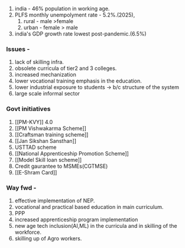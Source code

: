 1. india - 46% population in working age.
2. PLFS monthly unempolyment rate - 5.2%.(2025), 
	1. rural - male >female
	2. urban - female > male
3. india's GDP growth rate lowest post-pandemic.(6.5%)

### Issues - 
1. lack of skilling infra.
2. obsolete curricula of tier2 and 3 colleges.
3. increased mechanization
4. lower vocational training emphasis in the education.
5. lower industrial exposure to students -> b/c structure of the system
6. large scale informal sector

### Govt initiatives
1. [[PM-KVY]] 4.0
2. [[PM Vishwakarma Scheme]]
3. [[Craftsman training scheme]]
4. [[Jan Sikshan Sansthan]]
5. USTTAD scheme
6. [[National Apprenticeship Promotion Scheme]]
7. [[Model Skill loan scheme]]
8. Credit gaurantee to MSMEs(CGTMSE)
9. [[E-Shram Card]]

### Way fwd - 
1. effective implementation of NEP.
2. vocational and practical based education in main curriculum.
3. PPP
4. increased apprenticeship program implementation
5. new age tech inclusion(AI,ML) in the curricula and in skilling of the workforce.
6. skilling up of Agro workers.
